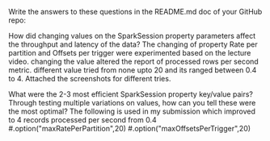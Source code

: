 
Write the answers to these questions in the README.md doc of your GitHub repo:

How did changing values on the SparkSession property parameters affect the throughput and latency of the data?
The changing of property Rate per partition and Offsets per trigger were experimented based on the lecture video.
changing the value altered the report of processed rows per second metric.
different value tried from none upto 20 and its ranged between 0.4 to 4.
Attached the screenshots for different tries.

What were the 2-3 most efficient SparkSession property key/value pairs? Through testing multiple variations on values, how can you tell these were the most optimal?
The following is used in my submission which improved to 4 records processed per second from 0.4
        #.option("maxRatePerPartition",20)
        #.option("maxOffsetsPerTrigger",20)
        
        

